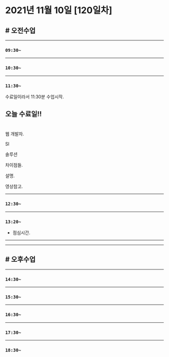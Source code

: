 # 2021년 11월 10일 [120일차]

## # 오전수업
----
### `09:30~`

----
### `10:30~`

----
### `11:30~`

수료일이라서 11:30분 수업시작.     

## 오늘 수료일!!       

#

웹 개발자.       

SI         

솔루션         

차이점들.       
 
설명.       

영상참고.           

----
### `12:30~`








----
### `13:20~`

  - 점심시간.

---
---

## # 오후수업

---
### `14:30~`










---
### `15:30~`









----
### `16:30~`








----
### `17:30~`








----
### `18:30~`
